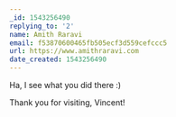 ```yaml
---
_id: 1543256490
replying_to: '2'
name: Amith Raravi
email: f53870600465fb505ecf3d559cefccc5
url: https://www.amithraravi.com
date_created: 1543256490
---
```


Ha, I see what you did there :)

Thank you for visiting, Vincent!